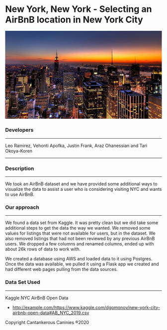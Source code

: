 # New York, New York - Selecting an AirBnB location in New York City
![NYC](ETL_Flask/Resources/Images/Jg14FgM.jpg)


### Developers
***
Leo Ramirez, Vehonti Apofka, Justin Frank, Araz Ohanessian and Tari Okoya-Koren
***
### Description
***
We took an AirBnB dataset and we have provided some additional ways to visualize the data to assist a user who is considering visiting NYC and wants to use AirBnB.

### Our approach
***
We found a data set from Kaggle.  It was pretty clean but we did take some additional steps to get the data the way we wanted.  We removed some values for listings that were not available for users, but in the dataset. We also removed listings that had not been reviewed by any previous AirBnB users. We dropped a few columns and renamed columns, ended up with about 26k rows of data to work with.  

We created a database using AWS and loaded data to it using Postgres.  Once the data was available, we pulled it using a Flask app we created and had different web pages pulling from the data sources.

### Data Set Used
***
Kaggle NYC AirBnB Open Data
* http://example.com/https://www.kaggle.com/dgomonov/new-york-city-airbnb-open-data#AB_NYC_2019.csv

Copyright Cantankerous Caninies &reg;2020
